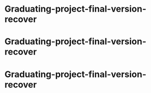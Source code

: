 # Graduating-project-final-version-recover
# Graduating-project-final-version-recover
# Graduating-project-final-version-recover
